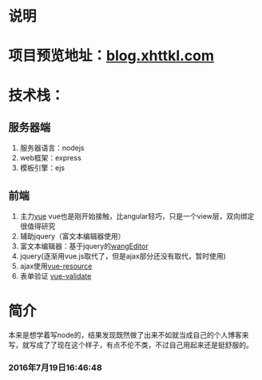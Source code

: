 # 说明
# 项目预览地址：[blog.xhttkl.com](http://blog.xhttkl.com)
# 技术栈：
## 服务器端
1. 服务器语言：nodejs
2. web框架：express
3. 模板引擎：ejs
## 前端
1. 主力[vue](http://cn.vuejs.org/)
vue也是刚开始接触，比angular轻巧，只是一个view层，双向绑定很值得研究
2. 辅助jquery（富文本编辑器使用） 
3. 富文本编辑器：基于jquery的[wangEditor](http://wangeditor.github.io/)
4. jquery(逐渐用vue.js取代了，但是ajax部分还没有取代，暂时使用)
5. ajax使用[vue-resource](https://github.com/vuejs/vue-resource)
6. 表单验证 [vue-validate](https://github.com/vuejs/vue-validator)
# 简介
  本来是想学着写node的，结果发现既然做了出来不如就当成自己的个人博客来写，就写成了了现在这个样子，有点不伦不类，不过自己用起来还是挺舒服的。


###   2016年7月19日16:46:48
